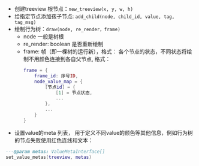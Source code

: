 * 创建treeview 根节点：`new_treeview(x, y, w, h)`
* 给指定节点添加孩子节点: `add_child(node, child_id, value, tag, tag_msg)`
* 绘制行为树：`draw(node, re_render，frame)`
    * node 一般是树根
    * re_render: boolean 是否重新绘制
    * frame: 帧（即一棵树的运行新），格式： 各个节点的状态，不同状态将绘制不用颜色连接到各自父节点, 格式：
        ```lua
        frame = {
            frame_id: 序号ID,
            node_value_map = {
                [节点id] = {
                    [1] = 节点状态,
                    ...
                },
                ...
            }
        }
        ```
* 设置value的meta 列表， 用于定义不同value的颜色等其他信息，例如行为树的节点失败使用红色连线和文本：
```lua
---@param metas: ValueMetaInterface[]
set_value_metas(treeview, metas)
```